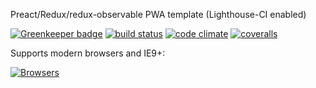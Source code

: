 Preact/Redux/redux-observable PWA template (Lighthouse-CI enabled)


[![Greenkeeper badge](https://badges.greenkeeper.io/tsirlucas/soundplace.svg?token=8685509bef0ca64da46450561dd8becebab7ccc4e2cf3e26151b4ed82455184a&ts=1503193701759)](https://greenkeeper.io/)
[![build status](https://img.shields.io/travis/tsirlucas/soundplace/master.svg)](https://travis-ci.com/tsirlucas/soundplace) 
[![code climate](https://codeclimate.com/github/tsirlucas/soundplace/badges/gpa.svg)](https://codeclimate.com/github/tsirlucas/soundplace) 
[![coveralls](https://img.shields.io/coveralls/tsirlucas/soundplace/master.svg)](https://coveralls.io/github/tsirlucas/soundplace)

Supports modern browsers and IE9+:

[![Browsers](https://saucelabs.com/browser-matrix/soundplace.svg)](https://saucelabs.com/u/soundplace)
